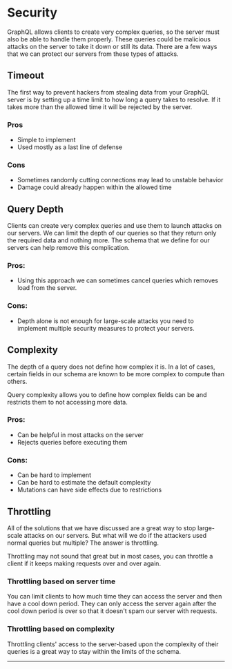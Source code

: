 # Security
GraphQL allows clients to create very complex queries, so the server must also be able to handle them properly. These queries could be malicious attacks on the server to take it down or still its data. There are a few ways that we can protect our servers from these types of attacks.

## Timeout
The first way to prevent hackers from stealing data from your GraphQL server is by setting up a time limit to how long a query takes to resolve. If it takes more than the allowed time it will be rejected by the server.

### Pros
- Simple to implement
- Used mostly as a last line of defense

### Cons
- Sometimes randomly cutting connections may lead to unstable behavior
- Damage could already happen within the allowed time

## Query Depth
Clients can create very complex queries and use them to launch attacks on our servers. We can limit the depth of our queries so that they return only the required data and nothing more. The schema that we define for our servers can help remove this complication.

### Pros:
- Using this approach we can sometimes cancel queries which removes load from the server.

### Cons:
- Depth alone is not enough for large-scale attacks you need to implement multiple security measures to protect your servers.

## Complexity
The depth of a query does not define how complex it is. In a lot of cases, certain fields in our schema are known to be more complex to compute than others.

Query complexity allows you to define how complex fields can be and restricts them to not accessing more data. 

### Pros:
- Can be helpful in most attacks on the server
- Rejects queries before executing them

### Cons:
- Can be hard to implement
- Can be hard to estimate the default complexity
- Mutations can have side effects due to restrictions

## Throttling
All of the solutions that we have discussed are a great way to stop large-scale attacks on our servers. But what will we do if the attackers used normal queries but multiple? The answer is throttling.

Throttling may not sound that great but in most cases, you can throttle a client if it keeps making requests over and over again.

### Throttling based on server time
You can limit clients to how much time they can access the server and then have a cool down period. They can only access the server again after the cool down period is over so that it doesn't spam our server with requests.

### Throttling based on complexity
Throttling clients' access to the server-based upon the complexity of their queries is a great way to stay within the limits of the schema.

---